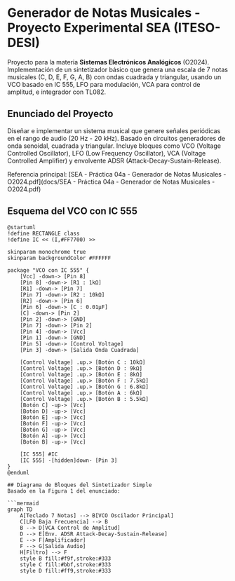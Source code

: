# Generador de Notas Musicales - Proyecto Experimental SEA (ITESO-DESI)

Proyecto para la materia **Sistemas Electrónicos Analógicos** (O2024). Implementación de un sintetizador básico que genera una escala de 7 notas musicales (C, D, E, F, G, A, B) con ondas cuadrada y triangular, usando un VCO basado en IC 555, LFO para modulación, VCA para control de amplitud, e integrador con TL082.

## Enunciado del Proyecto
Diseñar e implementar un sistema musical que genere señales periódicas en el rango de audio (20 Hz - 20 kHz). Basado en circuitos generadores de onda senoidal, cuadrada y triangular. Incluye bloques como VCO (Voltage Controlled Oscillator), LFO (Low Frequency Oscillator), VCA (Voltage Controlled Amplifier) y envolvente ADSR (Attack-Decay-Sustain-Release).

Referencia principal: [SEA - Práctica 04a - Generador de Notas Musicales - O2024.pdf](docs/SEA - Práctica 04a - Generador de Notas Musicales - O2024.pdf)


## Esquema del VCO con IC 555
```plantuml
@startuml
!define RECTANGLE class
!define IC << (I,#FF7700) >>

skinparam monochrome true
skinparam backgroundColor #FFFFFF

package "VCO con IC 555" {
    [Vcc] -down-> [Pin 8]
    [Pin 8] -down-> [R1 : 1kΩ]
    [R1] -down-> [Pin 7]
    [Pin 7] -down-> [R2 : 10kΩ]
    [R2] -down-> [Pin 6]
    [Pin 6] -down-> [C : 0.01µF]
    [C] -down-> [Pin 2]
    [Pin 2] -down-> [GND]
    [Pin 7] -down-> [Pin 2]
    [Pin 4] -down-> [Vcc]
    [Pin 1] -down-> [GND]
    [Pin 5] -down-> [Control Voltage]
    [Pin 3] -down-> [Salida Onda Cuadrada]

    [Control Voltage] .up.> [Botón C : 10kΩ]
    [Control Voltage] .up.> [Botón D : 9kΩ]
    [Control Voltage] .up.> [Botón E : 8kΩ]
    [Control Voltage] .up.> [Botón F : 7.5kΩ]
    [Control Voltage] .up.> [Botón G : 6.8kΩ]
    [Control Voltage] .up.> [Botón A : 6kΩ]
    [Control Voltage] .up.> [Botón B : 5.5kΩ]
    [Botón C] -up-> [Vcc]
    [Botón D] -up-> [Vcc]
    [Botón E] -up-> [Vcc]
    [Botón F] -up-> [Vcc]
    [Botón G] -up-> [Vcc]
    [Botón A] -up-> [Vcc]
    [Botón B] -up-> [Vcc]

    [IC 555] #IC
    [IC 555] -[hidden]down- [Pin 3]
}
@enduml

## Diagrama de Bloques del Sintetizador Simple
Basado en la Figura 1 del enunciado:

```mermaid
graph TD
    A[Teclado 7 Notas] --> B[VCO Oscilador Principal]
    C[LFO Baja Frecuencia] --> B
    B --> D[VCA Control de Amplitud]
    D --> E[Env. ADSR Attack-Decay-Sustain-Release]
    E --> F[Amplificador]
    F --> G[Salida Audio]
    H[Filtro] --> F
    style B fill:#f9f,stroke:#333
    style C fill:#bbf,stroke:#333
    style D fill:#ff9,stroke:#333
